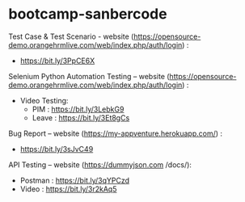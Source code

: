 # bootcamp-sanbercode

Test Case & Test Scenario - website (https://opensource-demo.orangehrmlive.com/web/index.php/auth/login) :
 - https://bit.ly/3PpCE6X

Selenium Python Automation Testing – website (https://opensource-demo.orangehrmlive.com/web/index.php/auth/login) :
 - Video Testing: 
   - PIM : https://bit.ly/3LebkG9
   - Leave : https://bit.ly/3Et8gCs

Bug Report – website (https://my-appventure.herokuapp.com/) :
- https://bit.ly/3sJvC49

API Testing – website (https://dummyjson.com /docs/):
- Postman : https://bit.ly/3qYPCzd
- Video : https://bit.ly/3r2kAq5
